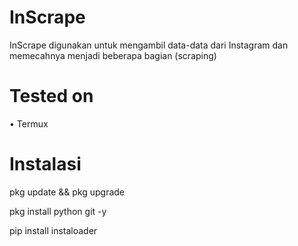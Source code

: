 # InScrape
InScrape digunakan untuk mengambil data-data dari Instagram dan memecahnya menjadi beberapa bagian (scraping)

# Tested on
• Termux

# Instalasi
pkg update && pkg upgrade

pkg install python git -y

pip install instaloader

